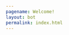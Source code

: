 ```yaml
---
pagename: Welcome!
layout: bot
permalink: index.html
---
```


<div id="caseyContainer">
<div id="botLoader">
<!-- Credit: https://dribbble.com/shots/5092176-Newton-Loader -->
<div class="gooey">
<span class="dot"></span>
<div class="dots">
  <span></span>
  <span></span>
  <span></span>
</div>
</div>
</div>
</div>
<div id="resetcontainer"><i id="bottomLink" class="fas fa-redo"></i></div>
